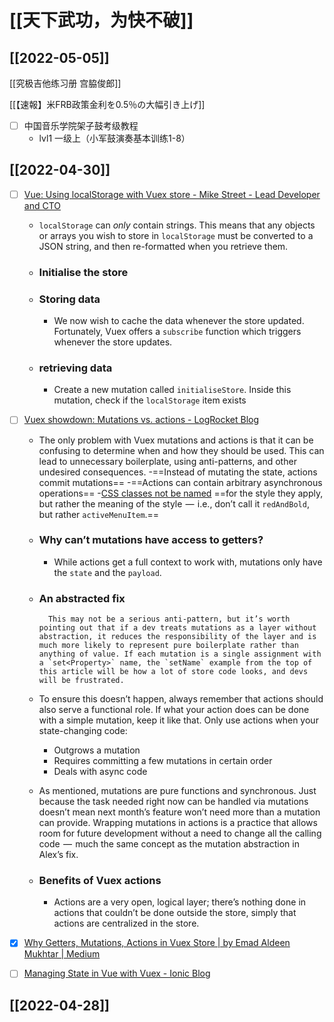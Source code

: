 # [[天下武功，为快不破]]

## [[2022-05-05]]
[[究极吉他练习册 宫脇俊郎]]

[[【速報】米FRB政策金利を0.5％の大幅引き上げ]]


- [ ] 中国音乐学院架子鼓考级教程
	- lvl1 一级上（小军鼓演奏基本训练1-8）


## [[2022-04-30]]

- [ ] [Vue: Using localStorage with Vuex store - Mike Street - Lead Developer and CTO](https://www.mikestreety.co.uk/blog/vue-js-using-localstorage-with-the-vuex-store/)
	- `localStorage` can _only_ contain strings. This means that any objects or arrays you wish to store in `localStorage` must be converted to a JSON string, and then re-formatted when you retrieve them.
	- ### Initialise the store
	- ### Storing data
		- We now wish to cache the data whenever the store updated. Fortunately, Vuex offers a `subscribe` function which triggers whenever the store updates.
	- ### retrieving data
		- Create a new mutation called `initialiseStore`. Inside this mutation, check if the `localStorage` item exists
- [ ] [Vuex showdown: Mutations vs. actions - LogRocket Blog](https://blog.logrocket.com/vuex-showdown-mutations-vs-actions/)
	- The only problem with Vuex mutations and actions is that it can be confusing to determine when and how they should be used. This can lead to unnecessary boilerplate, using anti-patterns, and other undesired consequences.
		-==Instead of mutating the state, actions commit mutations==
		-==Actions can contain arbitrary asynchronous operations==
	-[CSS classes not be named](https://blog.logrocket.com/5-things-to-consider-when-creating-your-css-style-guide-7b85fa70039d/) ==for the style they apply, but rather the meaning of the style  —  i.e., don’t call it `redAndBold`, but rather `activeMenuItem`.==
	- ### Why can’t mutations have access to getters?
		- While actions get a full context to work with, mutations only have the `state` and the `payload`.
	- ### An abstracted fix
	
			This may not be a serious anti-pattern, but it’s worth pointing out that if a dev treats mutations as a layer without abstraction, it reduces the responsibility of the layer and is much more likely to represent pure boilerplate rather than anything of value. If each mutation is a single assignment with a `set<Property>` name, the `setName` example from the top of this article will be how a lot of store code looks, and devs will be frustrated.
			
	- To ensure this doesn’t happen, always remember that actions should also serve a functional role. If what your action does can be done with a simple mutation, keep it like that. Only use actions when your state-changing code:
		-   Outgrows a mutation
		-   Requires committing a few mutations in certain order
		-   Deals with async code
	-   As mentioned, mutations are pure functions and synchronous. Just because the task needed right now can be handled via mutations doesn’t mean next month’s feature won’t need more than a mutation can provide. Wrapping mutations in actions is a practice that allows room for future development without a need to change all the calling code  —  much the same concept as the mutation abstraction in Alex’s fix.
	- ### Benefits of Vuex actions
		- Actions are a very open, logical layer; there’s nothing done in actions that couldn’t be done outside the store, simply that actions are centralized in the store.

- [x] [Why Getters, Mutations, Actions in Vuex Store | by Emad Aldeen Mukhtar | Medium](https://medium.com/@abuoop123/why-getters-mutations-actions-in-vuex-store-77069710d2d5)
- [ ] [Managing State in Vue with Vuex - Ionic Blog](https://ionicframework.com/blog/managing-state-in-vue-with-vuex/)


## [[2022-04-28]]



